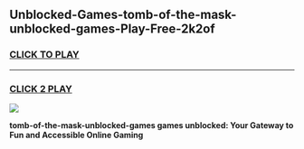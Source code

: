 
## Unblocked-Games-tomb-of-the-mask-unblocked-games-Play-Free-2k2of
<h3>
<a href="https://premium76.site?title=tomb-of-the-mask-unblocked-games&ref=18A1">CLICK TO PLAY</a></h3>
<hr>

<h3>
<a href="https://premium76.site?title=tomb-of-the-mask-unblocked-games&ref=18A1">CLICK 2 PLAY</a>
  
</h3>

<a href="https://premium76.site?title=tomb-of-the-mask-unblocked-games&ref=18A1"><img src="https://clearcache.store/games.png"></a>


**tomb-of-the-mask-unblocked-games games unblocked: Your Gateway to Fun and Accessible Online Gaming**
